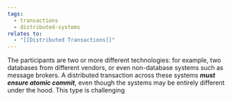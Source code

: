 ```yaml
---
tags:
  - transactions
  - distributed-systems
relates to:
  - "[[Distributed Transactions]]"
---
```

The participants are two or more different technologies: for example, two databases from different vendors, or even non-database systems such as message brokers. A distributed transaction across these systems ***must ensure atomic commit***, even though the systems may be entirely different under the hood. This type is challenging